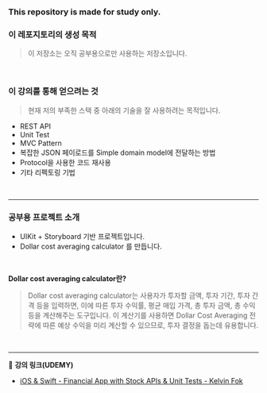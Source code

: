 ### **This repository is made for study only.**

### **이 레포지토리의 생성 목적**
> 이 저장소는 오직 공부용으로만 사용하는 저장소입니다.

<br>

### **이 강의를 통해 얻으려는 것**
> 현재 저의 부족한 스택 중 아래의 기술을 잘 사용하려는 목적입니다.
- REST API 
- Unit Test 
- MVC Pattern
- 복잡한 JSON 페이로드를 Simple domain model에 전달하는 방법
- Protocol을 사용한 코드 재사용
- 기타 리펙토링 기법


<br>

---

### **공부용 프로젝트 소개**
- UIKit + Storyboard 기반 프로젝트입니다.
- Dollar cost averaging calculator 를 만듭니다.

<br>

**Dollar cost averaging calculator란?**
> Dollar cost averaging calculator는 사용자가 투자할 금액, 투자 기간, 투자 간격 등을 입력하면, 이에 따른 투자 수익률, 평균 매입 가격, 총 투자 금액, 총 수익 등을 계산해주는 도구입니다. 이 계산기를 사용하면 Dollar Cost Averaging 전략에 따른 예상 수익을 미리 계산할 수 있으므로, 투자 결정을 돕는데 유용합니다.

<br>

---

🔗 **강의 링크(UDEMY)**   
<a href="https://www.udemy.com/course/ios-14-swift-5-financial-app-with-stock-apis-unit-tests/">
- iOS & Swift - Financial App with Stock APIs & Unit Tests - Kelvin Fok
</a>

